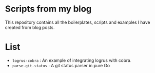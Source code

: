# Scripts from my blog

This repository contains all the boilerplates, scripts and examples I have created from blog posts.

# List

* `logrus-cobra` : An example of integrating logrus with cobra.
* `parse-git-status` : A git status parser in pure Go